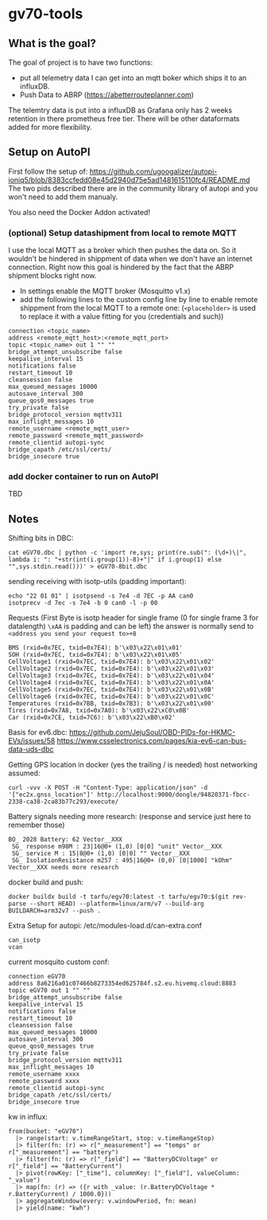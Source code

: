 # gv70-tools

## What is the goal?

The goal of project is to have two functions:
- put all telemetry data I can get into an mqtt boker which ships it to an influxDB.
- Push Data to ABRP (https://abetterrouteplanner.com)

The telemtry data is put into a influxDB as Grafana only has 2 weeks retention in there prometheus free tier.
There will be other dataformats added for more flexibility.

## Setup on AutoPI
First follow the setup of: https://github.com/ugoogalizer/autopi-ioniq5/blob/8383ccfedd08e45d2940d75e5ad1481615110fc4/README.md
The two pids described there are in the community library of autopi and you won't need to add them manualy.

You also need the Docker Addon activated!

### (optional) Setup datashipment from local to remote MQTT
I use the local MQTT as a broker which then pushes the data on. So it wouldn't be hindered in shippment of data when we don't have an internet connection. Right now this goal is hindered by the fact that the ABRP shipment blocks right now.


- In settings enable the MQTT broker (Mosquitto v1.x)
- add the following lines to the custom config line by line to enable remote shippment from the local MQTT to a remote one: (`<placeholder>` is used to replace it with a value fitting for you (credentials and such))
```
connection <topic_name>
address <remote_mqtt_host>:<remote_mqtt_port>
topic <topic_name> out 1 "" ""
bridge_attempt_unsubscribe false
keepalive_interval 15
notifications false
restart_timeout 10
cleansession false
max_queued_messages 10000
autosave_interval 300
queue_qos0_messages true
try_private false
bridge_protocol_version mqttv311
max_inflight_messages 10
remote_username <remote_mqtt_user>
remote_password <remote_mqtt_password>
remote_clientid autopi-sync
bridge_capath /etc/ssl/certs/
bridge_insecure true
```

### add docker container to run on AutoPI

TBD

## Notes

Shifting bits in DBC:
```
cat eGV70.dbc | python -c 'import re,sys; print(re.sub(": (\d+)\|", lambda i: ": "+str(int(i.group(1))-8)+"|" if i.group(1) else "",sys.stdin.read()))' > eGV70-8bit.dbc
```

sending receiving with isotp-utils (padding important):
```
echo "22 01 01" | isotpsend -s 7e4 -d 7EC -p AA can0
isotprecv -d 7ec -s 7e4 -b 0 can0 -l -p 00
```

Requests (First Byte is isotp header for single frame (0 for single frame 3 for datalength) `\xAA` is padding and can be left)
the answer is normally send to `<address you send your request to>+8`
```
BMS (rxid=0x7EC, txid=0x7E4): b'\x03\x22\x01\x01'
SOH (rxid=0x7EC, txid=0x7E4): b'\x03\x22\x01\x05'
CellVoltage1 (rxid=0x7EC, txid=0x7E4): b'\x03\x22\x01\x02'
CellVoltage2 (rxid=0x7EC, txid=0x7E4): b'\x03\x22\x01\x03'
CellVoltage3 (rxid=0x7EC, txid=0x7E4): b'\x03\x22\x01\x04'
CellVoltage4 (rxid=0x7EC, txid=0x7E4): b'\x03\x22\x01\x0A'
CellVoltage5 (rxid=0x7EC, txid=0x7E4): b'\x03\x22\x01\x0B'
CellVoltage6 (rxid=0x7EC, txid=0x7E4): b'\x03\x22\x01\x0C'
Temperatures (rxid=0x7BB, txid=0x7B3): b'\x03\x22\x01\x00'
Tires (rxid=0x7A8, txid=0x7A0): b'\x03\x22\xC0\x0B'
Car (rxid=0x7CE, txid=7C6): b'\x03\x22\xB0\x02'
```

Basis for ev6.dbc:
https://github.com/JejuSoul/OBD-PIDs-for-HKMC-EVs/issues/58
https://www.csselectronics.com/pages/kia-ev6-can-bus-data-uds-dbc


Getting GPS location in docker (yes the trailing / is needed) host networking assumed:
```
curl -vvv -X POST -H "Content-Type: application/json" -d '["ec2x.gnss_location"]' http://localhost:9000/dongle/94820371-fbcc-2338-ca38-2ca83b77c293/execute/
```

Battery signals needing more research: (response and service just here to remember those)
```
BO_ 2028 Battery: 62 Vector__XXX
 SG_ response m98M : 23|16@0+ (1,0) [0|0] "unit" Vector__XXX
 SG_ service M : 15|8@0+ (1,0) [0|0] "" Vector__XXX
 SG_ IsolationResistance m257 : 495|16@0+ (0,0) [0|1000] "kOhm" Vector__XXX needs more research
```

docker build and push:
```
docker buildx build -t tarfu/egv70:latest -t tarfu/egv70:$(git rev-parse --short HEAD) --platform=linux/arm/v7 --build-arg BUILDARCH=arm32v7 --push .
```

Extra Setup for autopi:
/etc/modules-load.d/can-extra.conf
```
can_isotp
vcan
```

current mosquito custom conf:
```
connection eGV70
address 8a6216a01c07466b8273354ed625784f.s2.eu.hivemq.cloud:8883
topic eGV70 out 1 "" ""
bridge_attempt_unsubscribe false
keepalive_interval 15
notifications false
restart_timeout 10
cleansession false
max_queued_messages 10000
autosave_interval 300
queue_qos0_messages true
try_private false
bridge_protocol_version mqttv311
max_inflight_messages 10
remote_username xxxx
remote_password xxxx
remote_clientid autopi-sync
bridge_capath /etc/ssl/certs/
bridge_insecure true
```


kw in influx:
```
from(bucket: "eGV70")
  |> range(start: v.timeRangeStart, stop: v.timeRangeStop)
  |> filter(fn: (r) => r["_measurement"] == "temps" or r["_measurement"] == "battery")
  |> filter(fn: (r) => r["_field"] == "BatteryDCVoltage" or r["_field"] == "BatteryCurrent")
  |> pivot(rowKey: ["_time"], columnKey: ["_field"], valueColumn: "_value")
  |> map(fn: (r) => ({r with _value: (r.BatteryDCVoltage * r.BatteryCurrent) / 1000.0}))
  |> aggregateWindow(every: v.windowPeriod, fn: mean)
  |> yield(name: "kwh")
  ```
